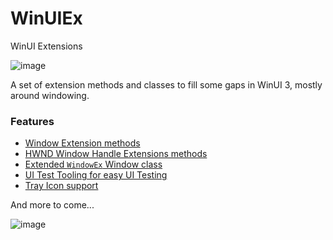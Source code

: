 # WinUIEx
 WinUI Extensions
 
![image](https://github.com/dotMorten/WinUIEx/raw/main/src/WinUIEx/logo.png)

A set of extension methods and classes to fill some gaps in WinUI 3, mostly around windowing.

### Features

  - [Window Extension methods](docs/WindowExtensions.md)
  - [HWND Window Handle Extensions methods](docs/HwndExtensions.md)
  - [Extended `WindowEx` Window class](docs/WindowEx.md)
  - [UI Test Tooling for easy UI Testing](docs/UITests.md)
  - [Tray Icon support](docs/TrayIcon.md)


And more to come...

![image](https://user-images.githubusercontent.com/1378165/108465563-1e2d8700-7237-11eb-8eb4-736644606a64.png)
